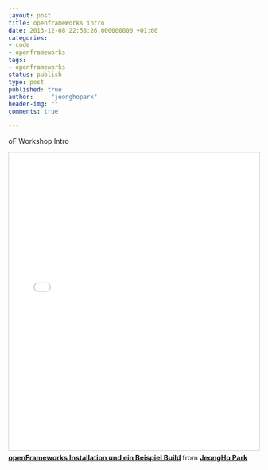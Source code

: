 ```yaml
---
layout: post
title: openframeWorks intro
date: 2013-12-08 22:58:26.000000000 +01:00
categories:
- code
- openframeworks
tags:
- openframeworks
status: publish
type: post
published: true
author:     "jeonghopark"
header-img: ""
comments: true

---
```

oF Workshop Intro


<iframe src="//www.slideshare.net/slideshow/embed_code/28391484" width="750" height="600" frameborder="0" marginwidth="0" marginheight="0" scrolling="no" style="border:1px solid #CCC; border-width:1px; margin-bottom:5px; max-width: 100%;" allowfullscreen> </iframe> <div style="margin-bottom:5px"> <strong> <a href="//de.slideshare.net/jeonghoparknet/o-f-installationunderst" title="openFrameworks Installation und ein Beispiel Build" target="_blank">openFrameworks Installation und ein Beispiel Build</a> </strong> from <strong><a href="//www.slideshare.net/jeonghoparknet" target="_blank">JeongHo Park</a></strong> </div>